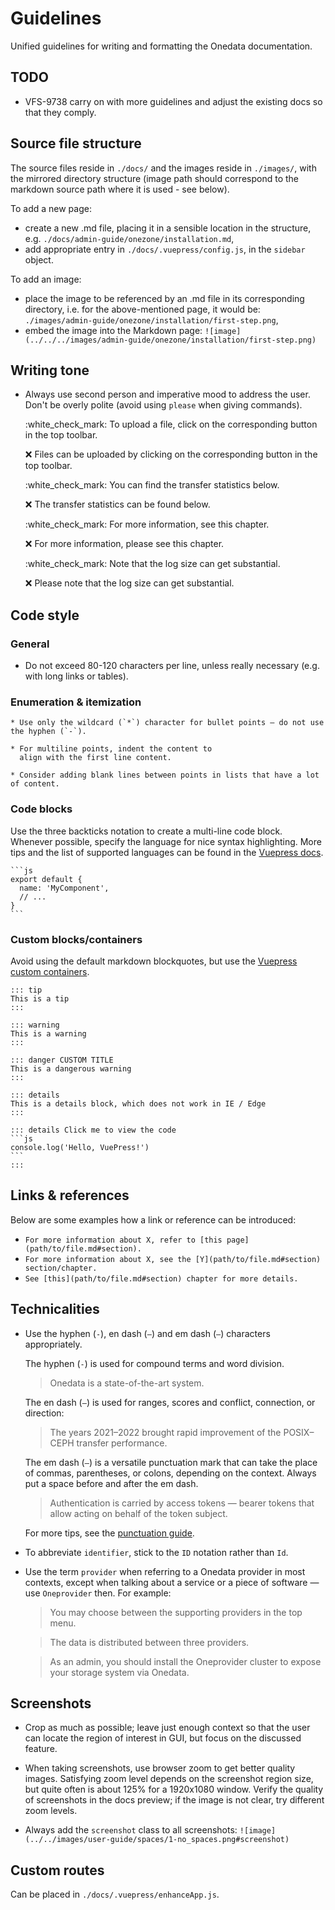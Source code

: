 # Guidelines

Unified guidelines for writing and formatting the Onedata documentation.

## TODO

* VFS-9738 carry on with more guidelines and adjust the existing docs so that they comply.

## Source file structure

The source files reside in `./docs/` and the images reside in `./images/`,
with the mirrored directory structure (image path should correspond to
the markdown source path where it is used - see below).

To add a new page:

* create a new .md file, placing it in a sensible location in the structure,
  e.g. `./docs/admin-guide/onezone/installation.md`,
* add appropriate entry in `./docs/.vuepress/config.js`, in the
  `sidebar` object.

To add an image:

* place the image to be referenced by an .md file in its corresponding directory,
  i.e. for the above-mentioned page, it would be:
  `./images/admin-guide/onezone/installation/first-step.png`,
* embed the image into the Markdown page:
  `![image](../../../images/admin-guide/onezone/installation/first-step.png)`

## Writing tone

* Always use second person and imperative mood to address the user. Don't be
  overly polite (avoid using `please` when giving commands).

  :white\_check\_mark: To upload a file, click on the corresponding button in the top toolbar.

  :x: Files can be uploaded by clicking on the corresponding button in the top toolbar.

  :white\_check\_mark: You can find the transfer statistics below.

  :x: The transfer statistics can be found below.

  :white\_check\_mark: For more information, see this chapter.

  :x: For more information, please see this chapter.

  :white\_check\_mark: Note that the log size can get substantial.

  :x: Please note that the log size can get substantial.

## Code style

### General

* Do not exceed 80-120 characters per line, unless really necessary (e.g. with
  long links or tables).

### Enumeration & itemization

```
* Use only the wildcard (`*`) character for bullet points — do not use the hyphen (`-`).

* For multiline points, indent the content to
  align with the first line content.

* Consider adding blank lines between points in lists that have a lot of content.
```

### Code blocks

Use the three backticks notation to create a multi-line code block. Whenever
possible, specify the language for nice syntax highlighting. More tips and the
list of supported languages can be found in the
[Vuepress docs](https://v1.vuepress.vuejs.org/guide/markdown.html#syntax-highlighting-in-code-blocks).

````
```js
export default {
  name: 'MyComponent',
  // ...
}
```
````

### Custom blocks/containers

Avoid using the default markdown blockquotes, but use the
[Vuepress custom containers](https://v1.vuepress.vuejs.org/guide/markdown.html#custom-containers).

````
::: tip
This is a tip
:::

::: warning
This is a warning
:::

::: danger CUSTOM TITLE
This is a dangerous warning
:::

::: details
This is a details block, which does not work in IE / Edge
:::

::: details Click me to view the code
```js
console.log('Hello, VuePress!')
```
:::
````

## Links & references

Below are some examples how a link or reference can be introduced:

* `For more information about X, refer to [this page](path/to/file.md#section).`
* `For more information about X, see the [Y](path/to/file.md#section) section/chapter.`
* `See [this](path/to/file.md#section) chapter for more details.`

## Technicalities

* Use the hyphen (`-`), en dash (`–`) and em dash (`—`) characters appropriately.

  The hyphen (`-`) is used for compound terms and word division.

  > Onedata is a state-of-the-art system.

  The en dash (`–`) is used for ranges, scores and conflict, connection, or direction:

  > The years 2021–2022 brought rapid improvement of the POSIX–CEPH transfer performance.

  The em dash (`—`) is a versatile punctuation mark that can take the place of
  commas, parentheses, or colons, depending on the context. Always put a space
  before and after the em dash.

  > Authentication is carried by access tokens — bearer tokens that allow acting
  > on behalf of the token subject.

  For more tips, see the [punctuation guide](https://www.thepunctuationguide.com/hyphen.html).

* To abbreviate `identifier`, stick to the `ID` notation rather than `Id`.

* Use the term `provider` when referring to a Onedata provider in most contexts,
  except when talking about a service or a piece of software — use `Oneprovider`
  then. For example:

  > You may choose between the supporting providers in the top menu.

  > The data is distributed between three providers.

  > As an admin, you should install the Oneprovider cluster to expose your storage system via Onedata.

## Screenshots

* Crop as much as possible; leave just enough context so that the user can
  locate the region of interest in GUI, but focus on the discussed feature.

* When taking screenshots, use browser zoom to get better quality images.
  Satisfying zoom level depends on the screenshot region size, but quite often
  is about 125% for a 1920x1080 window. Verify the quality of screenshots
  in the docs preview; if the image is not clear, try different zoom levels.

* Always add the `screenshot` class to all screenshots:
  `![image](../../images/user-guide/spaces/1-no_spaces.png#screenshot)`

## Custom routes

Can be placed in `./docs/.vuepress/enhanceApp.js`.
